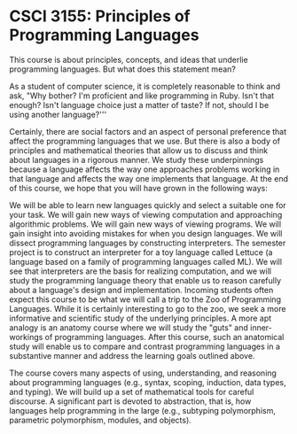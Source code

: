 # CSCI 3155: Principles of Programming Languages

This course is about principles, concepts, and ideas that underlie programming languages. But what does this statement mean?

As a student of computer science, it is completely reasonable to think and ask, "Why bother? I'm proficient and like programming in Ruby. Isn't that enough? Isn't language choice just a matter of taste? If not, should I be using another language?'''

Certainly, there are social factors and an aspect of personal preference that affect the programming languages that we use. But there is also a body of principles and mathematical theories that allow us to discuss and think about languages in a rigorous manner. We study these underpinnings because a language affects the way one approaches problems working in that language and affects the way one implements that language. At the end of this course, we hope that you will have grown in the following ways:

We will be able to learn new languages quickly  and select a suitable one for your task.
We will gain new ways of viewing computation and approaching algorithmic problems.
We will gain new ways of viewing programs.
We will gain insight into avoiding mistakes for when you design languages.
We will dissect programming languages by constructing interpreters. The semester project is to construct an interpreter for a toy language called Lettuce (a language based on a family of programming languages called ML). We will see that interpreters are the basis for realizing computation, and we will study the programming language theory that enable us to reason carefully about a language's design and implementation.
Incoming students often expect this course to be what we will call a trip to the Zoo of Programming Languages. While it is certainly interesting to go to the zoo, we seek a more informative and scientific study of the underlying principles. A more apt analogy is an anatomy course where we will study the "guts" and inner-workings of programming languages. After this course, such an anatomical study will enable us to compare and contrast programming languages in a substantive manner and address the learning goals outlined above.

The course covers many aspects of using, understanding, and reasoning about programming languages (e.g., syntax, scoping, induction, data types, and typing). We will build up a set of mathematical tools for careful discourse. A significant part is devoted to abstraction, that is, how languages help programming in the large (e.g., subtyping polymorphism, parametric polymorphism, modules, and objects).